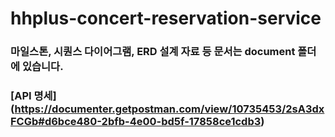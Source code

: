 # hhplus-concert-reservation-service

### 마일스톤, 시퀀스 다이어그램, ERD 설계 자료 등 문서는 document 폴더에 있습니다.

### [API 명세] (https://documenter.getpostman.com/view/10735453/2sA3dxFCGb#d6bce480-2bfb-4e00-bd5f-17858ce1cdb3)
